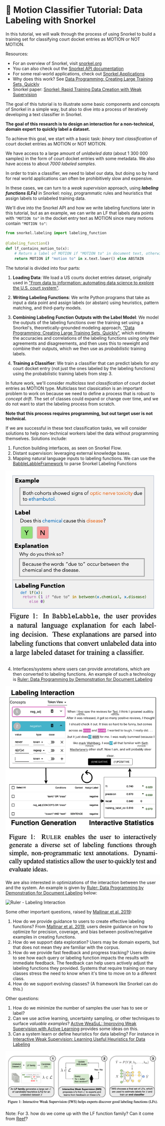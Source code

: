 # 🚀 Motion Classifier Tutorial: Data Labeling with Snorkel

In this tutorial, we will walk through the process of using Snorkel to build a training set for classifying court docket entries as MOTION or NOT MOTION.

Resources:
* For an overview of Snorkel, visit [snorkel.org](https://snorkel.org)
* You can also check out the [Snorkel API documentation](https://snorkel.readthedocs.io/)
* For some real-world applications, check out [Snorkel Applications](https://www.snorkel.org/resources/)
* Why does this work? See [Data Programming: Creating Large Training Sets, Quickly](https://arxiv.org/abs/1605.07723)
* Snorkel paper: [Snorkel: Rapid Training Data Creation with Weak Supervision](https://arxiv.org/abs/1711.10160)

The goal of this tutorial is to illustrate some basic components and concepts of Snorkel in a simple way, but also to dive into a process of iteratively developing a text classifier in Snorkel.

**The goal of this research is to design an interaction for a non-technical, domain expert to quickly label a dataset.**

To achieve this goal, we start with a basic task: *binary text classification* of court docket entries as MOTION or NOT MOTION.

We have access to a large amount of *unlabeled data* (about 1 300 000 samples) in the form of court docket entries with some metadata. We also have access to about *7000 labeled samples*.

In order to train a classifier, we need to label our data, but doing so by hand for real world applications can often be prohibitively slow and expensive.

In these cases, we can turn to a _weak supervision_ approach, using **_labeling functions (LFs)_** in Snorkel: noisy, programmatic rules and heuristics that assign labels to unlabeled training data.

We'll dive into the Snorkel API and how we write labeling functions later in this tutorial, but as an example, we can write an LF that labels data points with `"MOTION to"` in the docket entry text as MOTION since many motions contain `"MOTION to"`:

```python
from snorkel.labeling import labeling_function

@labeling_function()
def lf_contains_motion_to(x):
    # Return a label of MOTION if "MOTION to" in document text, otherwise ABSTAIN
    return MOTION if "motion to" in x.text.lower() else ABSTAIN
```

The tutorial is divided into four parts:
1. **Loading Data**: We load a US courts docket entries dataset, originally used in ["From data to information: automating data science to explore the U.S. court system"](https://dl.acm.org/doi/abs/10.1145/3462757.3466100).

2. **Writing Labeling Functions**: We write Python programs that take as input a data point and assign labels (or abstain) using heuristics, pattern matching, and third-party models.

3. **Combining Labeling Function Outputs with the Label Model**: We model the outputs of the labeling functions over the training set using a Snorkel's, theoretically-grounded modeling approach, ["Data Programming:
Creating Large Training Sets, Quickly"](https://arxiv.org/abs/1605.07723), which estimates the accuracies and correlations of the labeling functions using only their agreements and disagreements, and then uses this to reweight and combine their outputs, which we then use as _probabilistic_ training labels.

4. **Training a Classifier**: We train a classifier that can predict labels for *any* court docket entry (not just the ones labeled by the labeling functions) using the probabilistic training labels from step 3.

In future work, we'll consider *multiclass text classification* of court docket entries as MOTION type. Multiclass text classication is an important problem to work on because we need to define a process that is robust to *concept drift*. The set of classes could expand or change over time, and we do not want to start the labeling process from scratch.

**Note that this process requires programming, but out target user is not technical.**

If we are successful in these text classification tasks, we will consider  solutions to help non-technical workers label the data without programming themselves. Solutions include:
1. Function building interfaces, as seen on Snorkel Flow.
2. Distant supervision: leveraging external knowledge bases. 
3. Mapping natural language inputs to labeling functions. We can use the [BabbleLabbleFramework](https://github.com/HazyResearch/babble) to parse Snorkel Labeling Functions

![BabbleLabble.png](images/BabbleLabble.png)

4. Interfaces/systems where users can provide annotations, which are then converted to labeling functions. An example of such a technology is [Ruler: Data Programming by Demonstration for Document Labeling](https://aclanthology.org/2020.findings-emnlp.181/)

![Ruler - Labeling Interaction](images/Ruler__Labeling_Interaction.png)

We are also interested in optimizations of the interaction between the user and the system. An example is given by [Ruler: Data Programming by Demonstration for Document Labeling](https://aclanthology.org/2020.findings-emnlp.181/) below:

![Ruler - Labeling Interaction](images/Ruler__DPDB.png)

Some other important questions, raised by [Mallinar et al. 2019](https://arxiv.org/pdf/1812.06176.pdf):
1. How do we provide guidance to users to create effective labeling functions? From [Mallinar et al. 2019](https://arxiv.org/pdf/1812.06176.pdf), users desire guidance on how to optimize for precision, coverage, and bias between positive/negative examples in creating functions.
2. How do we support data exploration? Users may be domain experts, but that does not mean they are familiar with the corpus.
3. How do we provide fast feedback and progress tracking? Users desire to see how each query or labeling function impacts the results with immediate feedback. The feedback can help users actively adjust the labeling functions they provided. Systems that require training on many classes stress the need to know when it's time to move on to a diferent class.
4. How do we support evolving classes? (A framework like Snorkel can do this.)

Other questions:
1. How do we minimize the number of samples the user has to see or label?
2. Can we use active learning, uncertainty sampling, or other techniques to surface *valuable examples*? [Active WeaSuL: Improving Weak Supervision with Active Learning](https://github.com/SamanthaBiegel/ActiveWeaSuL) provides some ideas on this.
3. Can a system learn or define heuristics for data labeling? For instance in [Interactive Weak Supervision: Learning Useful Heuristics for Data Labeling](https://github.com/benbo/interactive-weak-supervision)

![Interactive_weak_supervision](images/Interactive_weak_supervision.png)

Note: For 3. how do we come up with the LF function family? Can it come from [Reef](https://github.com/HazyResearch/reef)? 
